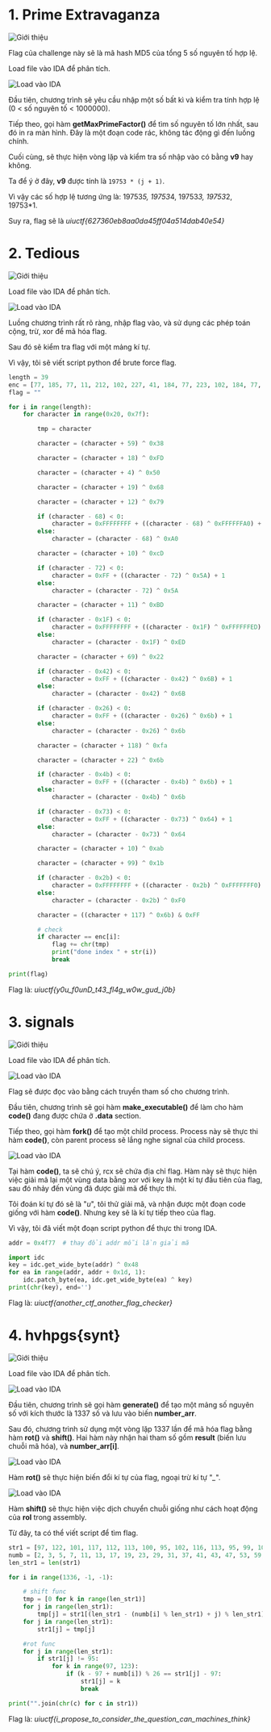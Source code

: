 # 1. Prime Extravaganza 

![Giới thiệu](/2021_UIUCTF/images/h1.PNG "Prime Extravaganza")

Flag của challenge này sẽ là mã hash MD5 của tổng 5 số nguyên tố hợp lệ.

Load file vào IDA để phân tích.

![Load vào IDA](/2021_UIUCTF/images/h2.PNG "Load vào IDA")

Đầu tiên, chương trình sẽ yêu cầu nhập một số bất kì và kiểm tra tính hợp lệ (0 < số nguyên tố < 1000000).

Tiếp theo, gọi hàm **getMaxPrimeFactor()** để tìm số nguyên tố lớn nhất, sau đó in ra màn hình. Đây là một đoạn code rác, không tác động gì đến luồng chính.

Cuối cùng, sẽ thực hiện vòng lặp và kiểm tra số nhập vào có bằng **v9** hay không.

Ta để ý ở đây, **v9** được tính là `19753 * (j + 1)`. 

Vì vậy các số hợp lệ tương ứng là: 19753*5, 19753*4, 19753*3, 19753*2, 19753*1.

Suy ra, flag sẽ là *uiuctf{627360eb8aa0da45ff04a514dab40e54}*



# 2. Tedious

![Giới thiệu](/2021_UIUCTF/images/h3.PNG "Tedious")

Load file vào IDA để phân tích.

![Load vào IDA](/2021_UIUCTF/images/h4.PNG "Tedious")

Luồng chương trình rất rõ ràng, nhập flag vào, và sử dụng các phép toán cộng, trừ, xor để mã hóa flag.

Sau đó sẽ kiểm tra flag với một mảng kí tự.

Vì vậy, tôi sẽ viết script python để brute force flag.

```python
length = 39
enc = [77, 185, 77, 11, 212, 102, 227, 41, 184, 77, 223, 102, 184, 77, 14, 196, 223, 212, 20, 59, 223, 102, 44, 20, 71, 223, 183, 184, 183, 223, 71, 77, 164, 223, 50, 184, 234, 245, 146]
flag = ""

for i in range(length):
    for character in range(0x20, 0x7f):

        tmp = character

        character = (character + 59) ^ 0x38

        character = (character + 18) ^ 0xFD

        character = (character + 4) ^ 0x50

        character = (character + 19) ^ 0x68

        character = (character + 12) ^ 0x79

        if (character - 68) < 0:
            character = 0xFFFFFFFF + ((character - 68) ^ 0xFFFFFFA0) + 1
        else:
            character = (character - 68) ^ 0xA0

        character = (character + 10) ^ 0xcD

        if (character - 72) < 0:
            character = 0xFF + ((character - 72) ^ 0x5A) + 1
        else:
            character = (character - 72) ^ 0x5A

        character = (character + 11) ^ 0xBD

        if (character - 0x1F) < 0:
            character = 0xFFFFFFFF + ((character - 0x1F) ^ 0xFFFFFFED) + 1
        else:
            character = (character - 0x1F) ^ 0xED

        character = (character + 69) ^ 0x22

        if (character - 0x42) < 0:
            character = 0xFF + ((character - 0x42) ^ 0x6B) + 1
        else:
            character = (character - 0x42) ^ 0x6B

        if (character - 0x26) < 0:
            character = 0xFF + ((character - 0x26) ^ 0x6b) + 1
        else:
            character = (character - 0x26) ^ 0x6b

        character = (character + 118) ^ 0xfa

        character = (character + 22) ^ 0x6b

        if (character - 0x4b) < 0:
            character = 0xFF + ((character - 0x4b) ^ 0x6b) + 1
        else:
            character = (character - 0x4b) ^ 0x6b 

        if (character - 0x73) < 0:
            character = 0xFF + ((character - 0x73) ^ 0x64) + 1
        else:
            character = (character - 0x73) ^ 0x64

        character = (character + 10) ^ 0xab

        character = (character + 99) ^ 0x1b

        if (character - 0x2b) < 0:
            character = 0xFFFFFFFF + ((character - 0x2b) ^ 0xFFFFFFF0) + 1
        else:
            character = (character - 0x2b) ^ 0xF0

        character = ((character + 117) ^ 0x6b) & 0xFF

        # check
        if character == enc[i]:
            flag += chr(tmp)
            print("done index " + str(i))
            break

print(flag)
```
Flag là: *uiuctf{y0u_f0unD_t43_fl4g_w0w_gud_j0b}*



# 3. signals

![Giới thiệu](/2021_UIUCTF/images/h5.PNG "signals")

Load file vào IDA để phân tích.

![Load vào IDA](/2021_UIUCTF/images/h6.PNG "signals")

Flag sẽ được đọc vào bằng cách truyền tham số cho chương trình.

Đầu tiên, chương trình sẽ gọi hàm **make_executable()** để làm cho hàm **code()** đang được chứa ở **.data** section.

Tiếp theo, gọi hàm **fork()** để tạo một child process. Process này sẽ thực thi hàm **code()**, còn parent process sẽ lắng nghe signal của child process.

![Load vào IDA](/2021_UIUCTF/images/h7.PNG "signals")

Tại hàm **code()**, ta sẽ chú ý, rcx sẽ chứa địa chỉ flag. Hàm này sẽ thực hiện việc giải mã lại một vùng data bằng xor với key là một kí tự đầu tiên của flag, sau đó nhảy đến vùng đã được giải mã để thực thi.

Tôi đoán kí tự đó sẽ là "*u*", tôi thử giải mã, và nhận được một đoạn code giống với hàm **code()**. Nhưng key sẽ là kí tự tiếp theo của flag.

Vì vậy, tôi đã viết một đoạn script python để thực thi trong IDA.

```python
addr = 0x4f77  # thay đổi addr mỗi lần giải mã

import idc
key = idc.get_wide_byte(addr) ^ 0x48
for ea in range(addr, addr + 0x1d, 1):
	idc.patch_byte(ea, idc.get_wide_byte(ea) ^ key)
print(chr(key), end='')
```

Flag là: *uiuctf{another_ctf_another_flag_checker}*



# 4. hvhpgs{synt}

![Giới thiệu](/2021_UIUCTF/images/h8.PNG "hvhpgs")

Load file vào IDA để phân tích.

![Load vào IDA](/2021_UIUCTF/images/h9.PNG "hvhpgs")

Đầu tiên, chương trình sẽ gọi hàm **generate()** để tạo một mảng số nguyên số với kích thước là 1337 số và lưu vào biến **number_arr**.

Sau đó, chương trình sử dụng một vòng lặp 1337 lần để mã hóa flag bằng hàm **rot()** và **shift()**. Hai hàm này nhận hai tham số gồm **result** (biến lưu chuỗi mã hóa), và **number_arr[i]**.

![Load vào IDA](/2021_UIUCTF/images/h10.PNG "hvhpgs")

Hàm **rot()** sẽ thực hiện biến đổi kí tự của flag, ngoại trừ kí tự "*_*".

![Load vào IDA](/2021_UIUCTF/images/h11.PNG "hvhpgs")

Hàm **shift()** sẽ thực hiện việc dịch chuyển chuỗi giống như cách hoạt động của **rol** trong assembly.

Từ đây, ta có thể viết script để tìm flag.

```python
str1 = [97, 122, 101, 117, 112, 113, 100, 95, 102, 116, 113, 95, 99, 103, 113, 101, 102, 117, 97, 122, 95, 111, 109, 122, 95, 121, 109, 111, 116, 117, 122, 113, 101, 95, 102, 116, 117, 122, 119, 117, 95, 98, 100, 97, 98, 97, 101, 113, 95, 102, 97, 95, 111]
numb = [2, 3, 5, 7, 11, 13, 17, 19, 23, 29, 31, 37, 41, 43, 47, 53, 59, 61, 67, 71, 73, 79, 83, 89, 97, 101, 103, 107, 109, 113, 127, 131, 137, 139, 149, 151, 157, 163, 167, 173, 179, 181, 191, 193, 197, 199, 211, 223, 227, 229, 233, 239, 241, 251, 257, 263, 269, 271, 277, 281, 283, 293, 307, 311, 313, 317, 331, 337, 347, 349, 353, 359, 367, 373, 379, 383, 389, 397, 401, 409, 419, 421, 431, 433, 439, 443, 449, 457, 461, 463, 467, 479, 487, 491, 499, 503, 509, 521, 523, 541, 547, 557, 563, 569, 571, 577, 587, 593, 599, 601, 607, 613, 617, 619, 631, 641, 643, 647, 653, 659, 661, 673, 677, 683, 691, 701, 709, 719, 727, 733, 739, 743, 751, 757, 761, 769, 773, 787, 797, 809, 811, 821, 823, 827, 829, 839, 853, 857, 859, 863, 877, 881, 883, 887, 907, 911, 919, 929, 937, 941, 947, 953, 967, 971, 977, 983, 991, 997, 1009, 1013, 1019, 1021, 1031, 1033, 1039, 1049, 1051, 1061, 1063, 1069, 1087, 1091, 1093, 1097, 1103, 1109, 1117, 1123, 1129, 1151, 1153, 1163, 1171, 1181, 1187, 1193, 1201, 1213, 1217, 1223, 1229, 1231, 1237, 1249, 1259, 1277, 1279, 1283, 1289, 1291, 1297, 1301, 1303, 1307, 1319, 1321, 1327, 1361, 1367, 1373, 1381, 1399, 1409, 1423, 1427, 1429, 1433, 1439, 1447, 1451, 1453, 1459, 1471, 1481, 1483, 1487, 1489, 1493, 1499, 1511, 1523, 1531, 1543, 1549, 1553, 1559, 1567, 1571, 1579, 1583, 1597, 1601, 1607, 1609, 1613, 1619, 1621, 1627, 1637, 1657, 1663, 1667, 1669, 1693, 1697, 1699, 1709, 1721, 1723, 1733, 1741, 1747, 1753, 1759, 1777, 1783, 1787, 1789, 1801, 1811, 1823, 1831, 1847, 1861, 1867, 1871, 1873, 1877, 1879, 1889, 1901, 1907, 1913, 1931, 1933, 1949, 1951, 1973, 1979, 1987, 1993, 1997, 1999, 2003, 2011, 2017, 2027, 2029, 2039, 2053, 2063, 2069, 2081, 2083, 2087, 2089, 2099, 2111, 2113, 2129, 2131, 2137, 2141, 2143, 2153, 2161, 2179, 2203, 2207, 2213, 2221, 2237, 2239, 2243, 2251, 2267, 2269, 2273, 2281, 2287, 2293, 2297, 2309, 2311, 2333, 2339, 2341, 2347, 2351, 2357, 2371, 2377, 2381, 2383, 2389, 2393, 2399, 2411, 2417, 2423, 2437, 2441, 2447, 2459, 2467, 2473, 2477, 2503, 2521, 2531, 2539, 2543, 2549, 2551, 2557, 2579, 2591, 2593, 2609, 2617, 2621, 2633, 2647, 2657, 2659, 2663, 2671, 2677, 2683, 2687, 2689, 2693, 2699, 2707, 2711, 2713, 2719, 2729, 2731, 2741, 2749, 2753, 2767, 2777, 2789, 2791, 2797, 2801, 2803, 2819, 2833, 2837, 2843, 2851, 2857, 2861, 2879, 2887, 2897, 2903, 2909, 2917, 2927, 2939, 2953, 2957, 2963, 2969, 2971, 2999, 3001, 3011, 3019, 3023, 3037, 3041, 3049, 3061, 3067, 3079, 3083, 3089, 3109, 3119, 3121, 3137, 3163, 3167, 3169, 3181, 3187, 3191, 3203, 3209, 3217, 3221, 3229, 3251, 3253, 3257, 3259, 3271, 3299, 3301, 3307, 3313, 3319, 3323, 3329, 3331, 3343, 3347, 3359, 3361, 3371, 3373, 3389, 3391, 3407, 3413, 3433, 3449, 3457, 3461, 3463, 3467, 3469, 3491, 3499, 3511, 3517, 3527, 3529, 3533, 3539, 3541, 3547, 3557, 3559, 3571, 3581, 3583, 3593, 3607, 3613, 3617, 3623, 3631, 3637, 3643, 3659, 3671, 3673, 3677, 3691, 3697, 3701, 3709, 3719, 3727, 3733, 3739, 3761, 3767, 3769, 3779, 3793, 3797, 3803, 3821, 3823, 3833, 3847, 3851, 3853, 3863, 3877, 3881, 3889, 3907, 3911, 3917, 3919, 3923, 3929, 3931, 3943, 3947, 3967, 3989, 4001, 4003, 4007, 4013, 4019, 4021, 4027, 4049, 4051, 4057, 4073, 4079, 4091, 4093, 4099, 4111, 4127, 4129, 4133, 4139, 4153, 4157, 4159, 4177, 4201, 4211, 4217, 4219, 4229, 4231, 4241, 4243, 4253, 4259, 4261, 4271, 4273, 4283, 4289, 4297, 4327, 4337, 4339, 4349, 4357, 4363, 4373, 4391, 4397, 4409, 4421, 4423, 4441, 4447, 4451, 4457, 4463, 4481, 4483, 4493, 4507, 4513, 4517, 4519, 4523, 4547, 4549, 4561, 4567, 4583, 4591, 4597, 4603, 4621, 4637, 4639, 4643, 4649, 4651, 4657, 4663, 4673, 4679, 4691, 4703, 4721, 4723, 4729, 4733, 4751, 4759, 4783, 4787, 4789, 4793, 4799, 4801, 4813, 4817, 4831, 4861, 4871, 4877, 4889, 4903, 4909, 4919, 4931, 4933, 4937, 4943, 4951, 4957, 4967, 4969, 4973, 4987, 4993, 4999, 5003, 5009, 5011, 5021, 5023, 5039, 5051, 5059, 5077, 5081, 5087, 5099, 5101, 5107, 5113, 5119, 5147, 5153, 5167, 5171, 5179, 5189, 5197, 5209, 5227, 5231, 5233, 5237, 5261, 5273, 5279, 5281, 5297, 5303, 5309, 5323, 5333, 5347, 5351, 5381, 5387, 5393, 5399, 5407, 5413, 5417, 5419, 5431, 5437, 5441, 5443, 5449, 5471, 5477, 5479, 5483, 5501, 5503, 5507, 5519, 5521, 5527, 5531, 5557, 5563, 5569, 5573, 5581, 5591, 5623, 5639, 5641, 5647, 5651, 5653, 5657, 5659, 5669, 5683, 5689, 5693, 5701, 5711, 5717, 5737, 5741, 5743, 5749, 5779, 5783, 5791, 5801, 5807, 5813, 5821, 5827, 5839, 5843, 5849, 5851, 5857, 5861, 5867, 5869, 5879, 5881, 5897, 5903, 5923, 5927, 5939, 5953, 5981, 5987, 6007, 6011, 6029, 6037, 6043, 6047, 6053, 6067, 6073, 6079, 6089, 6091, 6101, 6113, 6121, 6131, 6133, 6143, 6151, 6163, 6173, 6197, 6199, 6203, 6211, 6217, 6221, 6229, 6247, 6257, 6263, 6269, 6271, 6277, 6287, 6299, 6301, 6311, 6317, 6323, 6329, 6337, 6343, 6353, 6359, 6361, 6367, 6373, 6379, 6389, 6397, 6421, 6427, 6449, 6451, 6469, 6473, 6481, 6491, 6521, 6529, 6547, 6551, 6553, 6563, 6569, 6571, 6577, 6581, 6599, 6607, 6619, 6637, 6653, 6659, 6661, 6673, 6679, 6689, 6691, 6701, 6703, 6709, 6719, 6733, 6737, 6761, 6763, 6779, 6781, 6791, 6793, 6803, 6823, 6827, 6829, 6833, 6841, 6857, 6863, 6869, 6871, 6883, 6899, 6907, 6911, 6917, 6947, 6949, 6959, 6961, 6967, 6971, 6977, 6983, 6991, 6997, 7001, 7013, 7019, 7027, 7039, 7043, 7057, 7069, 7079, 7103, 7109, 7121, 7127, 7129, 7151, 7159, 7177, 7187, 7193, 7207, 7211, 7213, 7219, 7229, 7237, 7243, 7247, 7253, 7283, 7297, 7307, 7309, 7321, 7331, 7333, 7349, 7351, 7369, 7393, 7411, 7417, 7433, 7451, 7457, 7459, 7477, 7481, 7487, 7489, 7499, 7507, 7517, 7523, 7529, 7537, 7541, 7547, 7549, 7559, 7561, 7573, 7577, 7583, 7589, 7591, 7603, 7607, 7621, 7639, 7643, 7649, 7669, 7673, 7681, 7687, 7691, 7699, 7703, 7717, 7723, 7727, 7741, 7753, 7757, 7759, 7789, 7793, 7817, 7823, 7829, 7841, 7853, 7867, 7873, 7877, 7879, 7883, 7901, 7907, 7919, 7927, 7933, 7937, 7949, 7951, 7963, 7993, 8009, 8011, 8017, 8039, 8053, 8059, 8069, 8081, 8087, 8089, 8093, 8101, 8111, 8117, 8123, 8147, 8161, 8167, 8171, 8179, 8191, 8209, 8219, 8221, 8231, 8233, 8237, 8243, 8263, 8269, 8273, 8287, 8291, 8293, 8297, 8311, 8317, 8329, 8353, 8363, 8369, 8377, 8387, 8389, 8419, 8423, 8429, 8431, 8443, 8447, 8461, 8467, 8501, 8513, 8521, 8527, 8537, 8539, 8543, 8563, 8573, 8581, 8597, 8599, 8609, 8623, 8627, 8629, 8641, 8647, 8663, 8669, 8677, 8681, 8689, 8693, 8699, 8707, 8713, 8719, 8731, 8737, 8741, 8747, 8753, 8761, 8779, 8783, 8803, 8807, 8819, 8821, 8831, 8837, 8839, 8849, 8861, 8863, 8867, 8887, 8893, 8923, 8929, 8933, 8941, 8951, 8963, 8969, 8971, 8999, 9001, 9007, 9011, 9013, 9029, 9041, 9043, 9049, 9059, 9067, 9091, 9103, 9109, 9127, 9133, 9137, 9151, 9157, 9161, 9173, 9181, 9187, 9199, 9203, 9209, 9221, 9227, 9239, 9241, 9257, 9277, 9281, 9283, 9293, 9311, 9319, 9323, 9337, 9341, 9343, 9349, 9371, 9377, 9391, 9397, 9403, 9413, 9419, 9421, 9431, 9433, 9437, 9439, 9461, 9463, 9467, 9473, 9479, 9491, 9497, 9511, 9521, 9533, 9539, 9547, 9551, 9587, 9601, 9613, 9619, 9623, 9629, 9631, 9643, 9649, 9661, 9677, 9679, 9689, 9697, 9719, 9721, 9733, 9739, 9743, 9749, 9767, 9769, 9781, 9787, 9791, 9803, 9811, 9817, 9829, 9833, 9839, 9851, 9857, 9859, 9871, 9883, 9887, 9901, 9907, 9923, 9929, 9931, 9941, 9949, 9967, 9973, 10007, 10009, 10037, 10039, 10061, 10067, 10069, 10079, 10091, 10093, 10099, 10103, 10111, 10133, 10139, 10141, 10151, 10159, 10163, 10169, 10177, 10181, 10193, 10211, 10223, 10243, 10247, 10253, 10259, 10267, 10271, 10273, 10289, 10301, 10303, 10313, 10321, 10331, 10333, 10337, 10343, 10357, 10369, 10391, 10399, 10427, 10429, 10433, 10453, 10457, 10459, 10463, 10477, 10487, 10499, 10501, 10513, 10529, 10531, 10559, 10567, 10589, 10597, 10601, 10607, 10613, 10627, 10631, 10639, 10651, 10657, 10663, 10667, 10687, 10691, 10709, 10711, 10723, 10729, 10733, 10739, 10753, 10771, 10781, 10789, 10799, 10831, 10837, 10847, 10853, 10859, 10861, 10867, 10883, 10889, 10891, 10903, 10909, 10937, 10939, 10949, 10957, 10973, 10979, 10987, 10993, 11003, 11027]
len_str1 = len(str1)

for i in range(1336, -1, -1):

	# shift func
	tmp = [0 for k in range(len_str1)]
	for j in range(len_str1):
		tmp[j] = str1[(len_str1 - (numb[i] % len_str1) + j) % len_str1]
	for j in range(len_str1):
		str1[j] = tmp[j]

	#rot func
	for j in range(len_str1):
		if str1[j] != 95:
			for k in range(97, 123):
				if (k - 97 + numb[i]) % 26 == str1[j] - 97:
					str1[j] = k
					break

print("".join(chr(c) for c in str1))
```

Flag là: *uiuctf{i_propose_to_consider_the_question_can_machines_think}*
